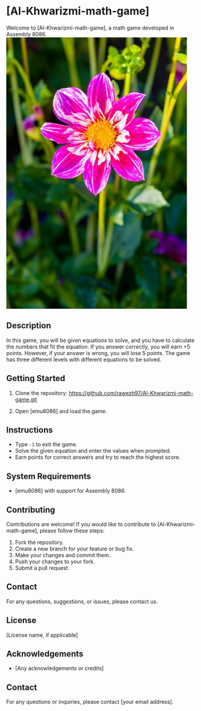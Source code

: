 # [Al-Khwarizmi-math-game]

Welcome to [Al-Khwarizmi-math-game], a math game developed in Assembly 8086.  
![Game Screenshot](flowers.jpg)
## Description
In this game, you will be given equations to solve, and you have to calculate the numbers that fit the equation. If you answer correctly, you will earn +5 points. However, if your answer is wrong, you will lose 5 points. The game has three different levels with different equations to be solved.

## Getting Started
1. Clone the repository: https://github.com/rawezh97/Al-Khwarizmi-math-game.git

2. Open [emu8086] and load the game.

## Instructions
- Type `-1` to exit the game.
- Solve the given equation and enter the values when prompted.
- Earn points for correct answers and try to reach the highest score.

## System Requirements
- [emu8086] with support for Assembly 8086.

## Contributing
Contributions are welcome! If you would like to contribute to [Al-Khwarizmi-math-game], please follow these steps:
1. Fork the repository.
2. Create a new branch for your feature or bug fix.
3. Make your changes and commit them.
4. Push your changes to your fork.
5. Submit a pull request.

## Contact
For any questions, suggestions, or issues, please contact us.


## License
[License name, if applicable]

## Acknowledgements
- [Any acknowledgements or credits]

## Contact
For any questions or inquiries, please contact [your email address].

